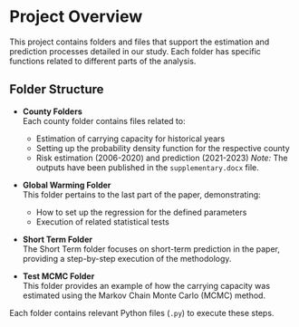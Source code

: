 # Project Overview

This project contains folders and files that support the estimation and prediction processes detailed in our study. Each folder has specific functions related to different parts of the analysis.

## Folder Structure

- **County Folders**  
  Each county folder contains files related to:
  - Estimation of carrying capacity for historical years
  - Setting up the probability density function for the respective county
  - Risk estimation (2006-2020) and prediction (2021-2023)
  *Note:* The outputs have been published in the `supplementary.docx` file.

- **Global Warming Folder**  
  This folder pertains to the last part of the paper, demonstrating:
  - How to set up the regression for the defined parameters
  - Execution of related statistical tests

- **Short Term Folder**  
  The Short Term folder focuses on short-term prediction in the paper, providing a step-by-step execution of the methodology.

- **Test MCMC Folder**  
  This folder provides an example of how the carrying capacity was estimated using the Markov Chain Monte Carlo (MCMC) method.

Each folder contains relevant Python files (`.py`) to execute these steps.
